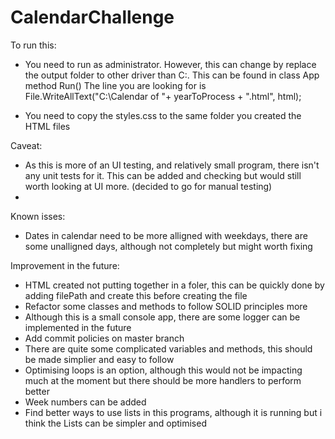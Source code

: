 # CalendarChallenge

To run this:
- You need to run as administrator. However, this can change by replace the output folder to other driver than C:\. 
This can be found in class App method Run()
The line you are looking for is File.WriteAllText("C:\\Calendar of "+ yearToProcess + ".html", html);

- You need to copy the styles.css to the same folder you created the HTML files

Caveat:
- As this is more of an UI testing, and relatively small program, there isn't any unit tests for it. This can be added and checking but would still worth looking at UI more. (decided to go for manual testing)
- 
Known isses:
- Dates in calendar need to be more alligned with weekdays, there are some unalligned days, although not completely but might worth fixing

Improvement in the future:
- HTML created not putting together in a foler, this can be quickly done by adding filePath and create this before creating the file
- Refactor some classes and methods to follow SOLID principles more
- Although this is a small console app, there are some logger can be implemented in the future 
- Add commit policies on master branch
- There are quite some complicated variables and methods, this should be made simplier and easy to follow
- Optimising loops is an option, although this would not be impacting much at the moment but there should be more handlers to perform better
- Week numbers can be added 
- Find better ways to use lists in this programs, although it is running but i think the Lists can be simpler and optimised

